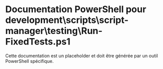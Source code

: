 # Documentation PowerShell pour development\scripts\script-manager\testing\Run-FixedTests.ps1

Cette documentation est un placeholder et doit être générée par un outil PowerShell spécifique.
